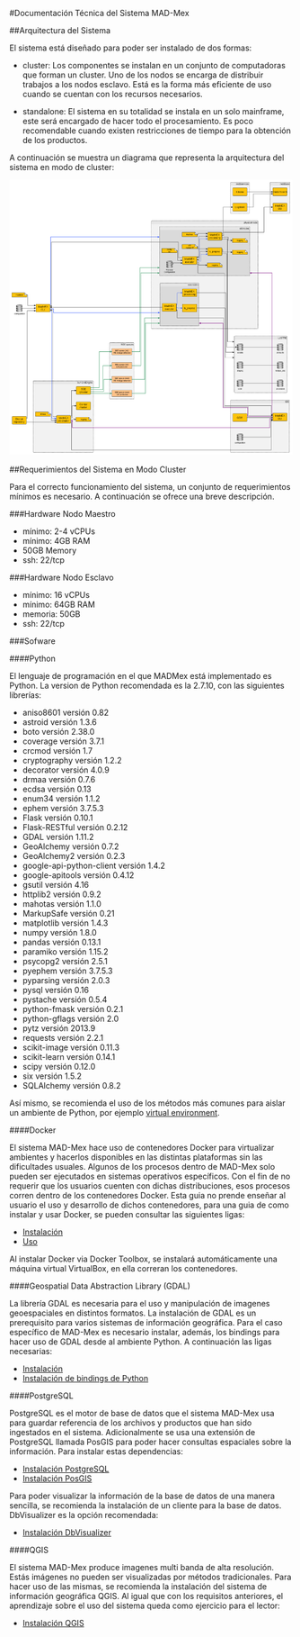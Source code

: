 #Documentación Técnica del Sistema MAD-Mex

##Arquitectura del Sistema

El sistema está diseñado para poder ser instalado de dos formas:

* cluster: Los componentes se instalan en un conjunto de computadoras que forman un cluster. Uno de los nodos se encarga de distribuir trabajos a los nodos esclavo. Está es la forma más eficiente de uso cuando se cuentan con los recursos necesarios.

* standalone: El sistema en su totalidad se instala en un solo mainframe, este será encargado de hacer todo el procesamiento. Es poco recomendable cuando existen restricciones de tiempo para la obtención de los productos.

A continuación se muestra un diagrama que representa la arquitectura del sistema en modo de cluster:


![Diagrama de componentes de MAD-Mex](../images/component_diagram.png)

##Requerimientos del Sistema en Modo Cluster

Para el correcto funcionamiento del sistema, un conjunto de requerimientos mínimos es necesario. A continuación se ofrece una breve descripción.

###Hardware Nodo Maestro
- mínimo: 2-4 vCPUs
- mínimo: 4GB RAM
- 50GB Memory
- ssh: 22/tcp

###Hardware Nodo Esclavo
- mínimo: 16 vCPUs
- mínimo: 64GB RAM
- memoria: 50GB
- ssh: 22/tcp


###Sofware

####Python

El lenguaje de programación en el que MADMex está implementado es Python. La version de Python recomendada es la 2.7.10, con las siguientes librerías:

- aniso8601 versión 0.82
- astroid versión 1.3.6
- boto versión 2.38.0
- coverage versión 3.7.1
- crcmod versión 1.7
- cryptography versión 1.2.2
- decorator versión 4.0.9
- drmaa versión 0.7.6
- ecdsa versión 0.13
- enum34 versión 1.1.2
- ephem versión 3.7.5.3
- Flask versión 0.10.1
- Flask-RESTful versión 0.2.12
- GDAL versión 1.11.2
- GeoAlchemy versión 0.7.2
- GeoAlchemy2 versión 0.2.3
- google-api-python-client versión 1.4.2
- google-apitools versión 0.4.12
- gsutil versión 4.16
- httplib2 versión 0.9.2
- mahotas versión 1.1.0
- MarkupSafe versión 0.21
- matplotlib versión 1.4.3
- numpy versión 1.8.0
- pandas versión 0.13.1
- paramiko versión 1.15.2
- psycopg2 versión 2.5.1
- pyephem versión 3.7.5.3
- pyparsing versión 2.0.3
- pysql versión 0.16
- pystache versión 0.5.4
- python-fmask versión 0.2.1
- python-gflags versión 2.0
- pytz versión 2013.9
- requests versión 2.2.1
- scikit-image versión 0.11.3
- scikit-learn versión 0.14.1
- scipy versión 0.12.0
- six versión 1.5.2
- SQLAlchemy versión 0.8.2

Así mismo, se recomienda el uso de los métodos más comunes para aislar un ambiente de Python, por ejemplo [virtual environment](https://virtualenv.pypa.io/en/latest/installation.html).

####Docker

El sistema MAD-Mex hace uso de contenedores Docker para virtualizar ambientes y hacerlos disponibles en las distintas plataformas sin las dificultades usuales. Algunos de los procesos dentro de MAD-Mex solo pueden ser ejecutados en sistemas operativos específicos. Con el fin de no requerir que los usuarios cuenten con dichas distribuciones, esos procesos corren dentro de los contenedores Docker. Esta guia no prende enseñar al usuario el uso y desarrollo de dichos contenedores, para una guia de como instalar y usar Docker, se pueden consultar las siguientes ligas:

- [Instalación](https://docs.docker.com/engine/installation/)
- [Uso](https://docs.docker.com/mac/)

Al instalar Docker via Docker Toolbox, se instalará automáticamente una máquina virtual VirtualBox, en ella correran los contenedores.

####Geospatial Data Abstraction Library (GDAL)

La librería GDAL es necesaria para el uso y manipulación de imagenes geoespaciales en distintos formatos. La instalación de GDAL es un prerequisito para varios sistemas de información geográfica. Para el caso específico de MAD-Mex es necesario instalar, además, los bindings para hacer uso de GDAL desde al ambiente Python. A continuación las ligas necesarias:

- [Instalación](https://trac.osgeo.org/gdal/wiki/DownloadingGdalBinaries)
- [Instalación de bindings de Python](https://pypi.python.org/pypi/GDAL/)

####PostgreSQL

PostgreSQL es el motor de base de datos que el sistema MAD-Mex usa para guardar referencia de los archivos y productos que han sido ingestados en el sistema. Adicionalmente se usa una extensión de PostgreSQL llamada PosGIS para poder hacer consultas espaciales sobre la información. Para instalar estas dependencias:

- [Instalación PostgreSQL](http://www.postgresql.org/download/)
- [Instalación PosGIS](http://postgis.net/install/)

Para poder visualizar la información de la base de datos de una manera sencilla, se recomienda la instalación de un cliente para la base de datos. DbVisualizer es la opción recomendada:

- [Instalación DbVisualizer](https://www.dbvis.com/download/)

####QGIS

El sistema MAD-Mex produce imagenes multi banda de alta resolución. Estás imágenes no pueden ser visualizadas por métodos tradicionales. Para hacer uso de las mismas, se recomienda la instalación del sistema de información geográfica QGIS. Al igual que con los requisitos anteriores, el aprendizaje sobre el uso del sistema queda como ejercicio para el lector:

- [Instalación QGIS](http://www.qgis.org/en/site/forusers/download.html)









